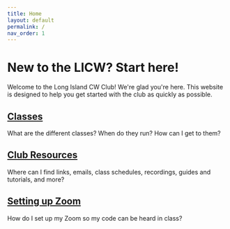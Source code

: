 ```yaml
---
title: Home
layout: default
permalink: /
nav_order: 1
---
```


# New to the LICW? Start here!

Welcome to the Long Island CW Club! We're glad you're here. This website is designed to help you get started with the club as quickly as possible.


## [Classes](/classes/index.md)

What are the different classes? When do they run? How can I get to them?


## [Club Resources](/resources.md)

Where can I find links, emails, class schedules, recordings, guides and tutorials, and more?


## [Setting up Zoom](/zoom.md)

How do I set up my Zoom so my code can be heard in class?